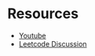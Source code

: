 # Resources

- [Youtube](https://youtu.be/-gjxg6Pln50)
- [Leetcode Discussion](https://leetcode.com/discuss/study-guide/1688903/Solved-all-two-pointers-problems-in-100-days.)
